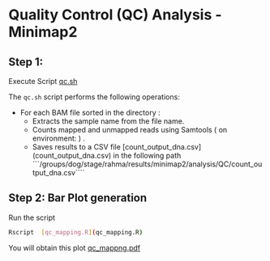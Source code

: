 # Quality Control (QC) Analysis - Minimap2

## Step 1: 

Execute Script [qc.sh](qs.sh)

The `qc.sh` script performs the following operations:
- For each BAM file sorted in the directory :
  - Extracts the sample name from the file name.
  - Counts mapped and unmapped reads using Samtools ( on environment: ) .
  - Saves results to a CSV file [count_output_dna.csv] (count_output_dna.csv) in the following path
  ```/groups/dog/stage/rahma/results/minimap2/analysis/QC/count_output_dna.csv````

## Step 2: Bar Plot generation

Run the  script 
```bash
Rscript  [qc_mapping.R](qc_mapping.R) 
```
You will obtain this plot [qc_mappng.pdf](qc_mapping.pdf)
